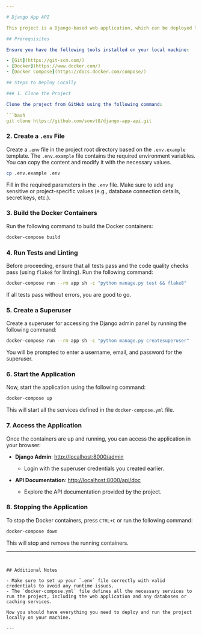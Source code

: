 ```yaml
---

# Django App API

This project is a Django-based web application, which can be deployed locally using Docker. Follow the steps below to get the project up and running.

## Prerequisites

Ensure you have the following tools installed on your local machine:

- [Git](https://git-scm.com/)
- [Docker](https://www.docker.com/)
- [Docker Compose](https://docs.docker.com/compose/)

## Steps to Deploy Locally

### 1. Clone the Project

Clone the project from GitHub using the following command:

```bash
git clone https://github.com/sonvt8/django-app-api.git
```

### 2. Create a `.env` File

Create a `.env` file in the project root directory based on the `.env.example` template. The `.env.example` file contains the required environment variables. You can copy the content and modify it with the necessary values.

```bash
cp .env.example .env
```

Fill in the required parameters in the `.env` file. Make sure to add any sensitive or project-specific values (e.g., database connection details, secret keys, etc.).

### 3. Build the Docker Containers

Run the following command to build the Docker containers:

```bash
docker-compose build
```

### 4. Run Tests and Linting

Before proceeding, ensure that all tests pass and the code quality checks pass (using `flake8` for linting). Run the following command:

```bash
docker-compose run --rm app sh -c "python manage.py test && flake8"
```

If all tests pass without errors, you are good to go.

### 5. Create a Superuser

Create a superuser for accessing the Django admin panel by running the following command:

```bash
docker-compose run --rm app sh -c "python manage.py createsuperuser"
```

You will be prompted to enter a username, email, and password for the superuser.

### 6. Start the Application

Now, start the application using the following command:

```bash
docker-compose up
```

This will start all the services defined in the `docker-compose.yml` file.

### 7. Access the Application

Once the containers are up and running, you can access the application in your browser:

- **Django Admin**: [http://localhost:8000/admin](http://localhost:8000/admin)
  - Login with the superuser credentials you created earlier.
  
- **API Documentation**: [http://localhost:8000/api/doc](http://localhost:8000/api/doc)
  - Explore the API documentation provided by the project.

### 8. Stopping the Application

To stop the Docker containers, press `CTRL+C` or run the following command:

```bash
docker-compose down
```

This will stop and remove the running containers.

---
```


## Additional Notes

- Make sure to set up your `.env` file correctly with valid credentials to avoid any runtime issues.
- The `docker-compose.yml` file defines all the necessary services to run the project, including the web application and any databases or caching services.

Now you should have everything you need to deploy and run the project locally on your machine.

---
